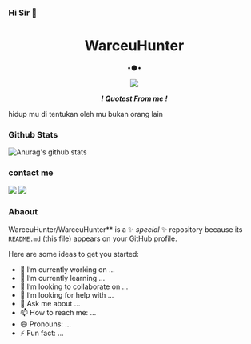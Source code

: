### Hi Sir 👋

<!--
**WarceuHunter/WarceuHunter** is a ✨ _special_ ✨ repository because its `README.md` (this file) appears on your GitHub profile.

Here are some ideas to get you started:

- 🔭 I’m currently working on ...
- 🌱 I’m currently learning ...
- 👯 I’m looking to collaborate on ...
- 🤔 I’m looking for help with ...
- 💬 Ask me about ...
- 📫 How to reach me: ...
- 😄 Pronouns: ...
- ⚡ Fun fact: ...
-->
<h1 align="center"> WarceuHunter </h1>
<p align="center">
•●•
</p>

<p align="center">
<img src="https://z-m-scontent.fsrg5-1.fna.fbcdn.net/v/t1.6435-9/fr/cp0/e15/q65/178794509_321585029496952_6387926397273788268_n.jpg?_nc_cat=102&ccb=1-3&_nc_sid=85a577&efg=eyJpIjoibyJ9&_nc_eui2=AeHV8C8LuoWDu3KXnDlN3E8A8QehxdegND3xB6HF16A0PZpinN2wuVDKWy3YvPOccR6r8xi9X8BXnky8yLkbCn0m&_nc_ohc=39HVfEctZu4AX_1JLdD&_nc_ad=z-m&_nc_cid=1230&_nc_eh=dd4a11a02606370d457177f4107dae2d&_nc_rml=0&_nc_ht=z-m-scontent.fsrg5-1.fna&tp=14&oh=75d9b213a0b3426028457b40b004f5ca&oe=60BD4474">
</p>
<p align="center">
<i> <b> ! Quotest From me ! </b> </i>
</p
<p>hidup mu di tentukan oleh mu bukan orang lain</p>

### Github Stats
![Anurag's github stats](https://github-readme-stats.vercel.app/api?username=WarceuHunter&show_icons=true&theme=radical)<br>

### contact me
[![](https://img.shields.io/badge/Facebook-blue?logo=Facebook&logoColor=blue&labelColor=white)](https://m.facebook.com/WarceuHunter/?_ft_=mf_story_key.321585052830283%3Atop_level_post_id.321585026163619%3Atl_objid.321585026163619%3Acontent_owner_id_new.114509076871216%3Athrowback_story_fbid.321585052830283%3Apage_id.114509076871216%3Astory_location.4%3Astory_attachment_style.profile_media%3Atds_flgs.3%3Aott.AX9z7A386oR4HjrP%3Athid.114509076871216&__tn__=%2Cg&_rdr)
[![](https://img.shields.io/badge/Whatsapp-CHAT-red?logo=Whatsapp&logoColor=Brightgreen&labelColor=white)](https://wa.me/6285759669252?text=Asalamualaikum+bang)
### Abaout
WarceuHunter/WarceuHunter** is a ✨ _special_ ✨ repository because its `README.md` (this file) appears on your GitHub profile.

Here are some ideas to get you started:

- 🔭 I’m currently working on ...
- 🌱 I’m currently learning ...
- 👯 I’m looking to collaborate on ...
- 🤔 I’m looking for help with ...
- 💬 Ask me about ...
- 📫 How to reach me: ...
- 😄 Pronouns: ...
- ⚡ Fun fact: ...

